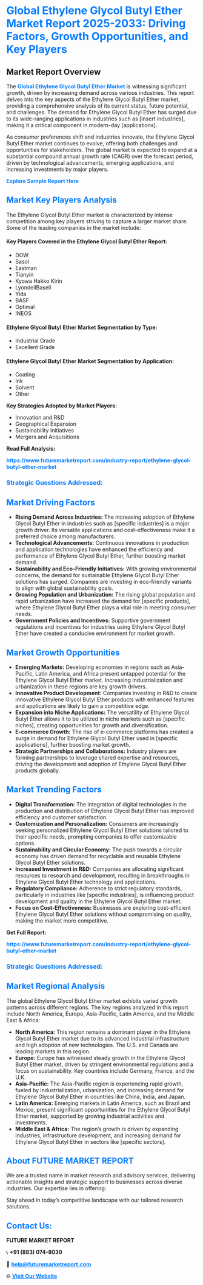 <h1 style="color: #007BFF;">Global Ethylene Glycol Butyl Ether Market Report 2025-2033: Driving Factors, Growth Opportunities, and Key Players</h1>

<section id="overview">
<h2>Market Report Overview</h2>
<p>The <a href="https://www.futuremarketreport.com/industry-report/ethylene-glycol-butyl-ether-market" style="color: #007BFF; text-decoration: none;"><strong>Global Ethylene Glycol Butyl Ether Market</strong></a> is witnessing significant growth, driven by increasing demand across various industries. This report delves into the key aspects of the Ethylene Glycol Butyl Ether market, providing a comprehensive analysis of its current status, future potential, and challenges. The demand for Ethylene Glycol Butyl Ether has surged due to its wide-ranging applications in industries such as [insert industries], making it a critical component in modern-day [applications].</p>
<p>As consumer preferences shift and industries innovate, the Ethylene Glycol Butyl Ether market continues to evolve, offering both challenges and opportunities for stakeholders. The global market is expected to expand at a substantial compound annual growth rate (CAGR) over the forecast period, driven by technological advancements, emerging applications, and increasing investments by major players.</p>
</section>

<section id="overview">
<p><a href="https://www.futuremarketreport.com/request-sample/reportId=107881" style="color: #007BFF; text-decoration: none;"><strong>Explore Sample Report Here</strong></a></p>
</section>

<section id="key-players">
<h2 style="color: #007BFF;">Market Key Players Analysis</h2>
<p>The Ethylene Glycol Butyl Ether market is characterized by intense competition among key players striving to capture a larger market share. Some of the leading companies in the market include:</p>
<h4>Key Players Covered in the Ethylene Glycol Butyl Ether Report:</h4>
<ul><li>DOW</li><li>Sasol</li><li>Eastman</li><li>Tianyin</li><li>Kyowa Hakko Kirin</li><li>LyondellBasell</li><li>Yida</li><li>BASF</li><li>Optimal</li><li>INEOS</li></ul>
<h4>Ethylene Glycol Butyl Ether Market Segmentation by Type:</h4>
<ul><li>Industrial Grade</li><li>Excellent Grade</li></ul>

<h4>Ethylene Glycol Butyl Ether Market Segmentation by Application:</h4>
<ul><li>Coating</li><li>Ink</li><li>Solvent</li><li>Other</li></ul>
<p><strong>Key Strategies Adopted by Market Players:</strong></p>
<ul>
<li>Innovation and R&D</li>
<li>Geographical Expansion</li>
<li>Sustainability Initiatives</li>
<li>Mergers and Acquisitions</li>
</ul>
</section>

<section>
<p><strong>Read Full Analysis: </strong></p><a href="https://www.futuremarketreport.com/industry-report/ethylene-glycol-butyl-ether-market" style="color: #007BFF; text-decoration: none;"><strong>https://www.futuremarketreport.com/industry-report/ethylene-glycol-butyl-ether-market</strong></a>
<h3 style="color: #007BFF;">Strategic Questions Addressed:</h3>
</section>

<section id="driving-factors">
<h2 style="color: #007BFF;">Market Driving Factors</h2>
<ul>
<li><strong>Rising Demand Across Industries:</strong> The increasing adoption of Ethylene Glycol Butyl Ether in industries such as [specific industries] is a major growth driver. Its versatile applications and cost-effectiveness make it a preferred choice among manufacturers.</li>
<li><strong>Technological Advancements:</strong> Continuous innovations in production and application technologies have enhanced the efficiency and performance of Ethylene Glycol Butyl Ether, further boosting market demand.</li>
<li><strong>Sustainability and Eco-Friendly Initiatives:</strong> With growing environmental concerns, the demand for sustainable Ethylene Glycol Butyl Ether solutions has surged. Companies are investing in eco-friendly variants to align with global sustainability goals.</li>
<li><strong>Growing Population and Urbanization:</strong> The rising global population and rapid urbanization have increased the demand for [specific products], where Ethylene Glycol Butyl Ether plays a vital role in meeting consumer needs.</li>
<li><strong>Government Policies and Incentives:</strong> Supportive government regulations and incentives for industries using Ethylene Glycol Butyl Ether have created a conducive environment for market growth.</li>
</ul>
</section>

<section id="growth-opportunities">
<h2 style="color: #007BFF;">Market Growth Opportunities</h2>
<ul>
<li><strong>Emerging Markets:</strong> Developing economies in regions such as Asia-Pacific, Latin America, and Africa present untapped potential for the Ethylene Glycol Butyl Ether market. Increasing industrialization and urbanization in these regions are key growth drivers.</li>
<li><strong>Innovative Product Development:</strong> Companies investing in R&D to create innovative Ethylene Glycol Butyl Ether products with enhanced features and applications are likely to gain a competitive edge.</li>
<li><strong>Expansion into Niche Applications:</strong> The versatility of Ethylene Glycol Butyl Ether allows it to be utilized in niche markets such as [specific niches], creating opportunities for growth and diversification.</li>
<li><strong>E-commerce Growth:</strong> The rise of e-commerce platforms has created a surge in demand for Ethylene Glycol Butyl Ether used in [specific applications], further boosting market growth.</li>
<li><strong>Strategic Partnerships and Collaborations:</strong> Industry players are forming partnerships to leverage shared expertise and resources, driving the development and adoption of Ethylene Glycol Butyl Ether products globally.</li>
</ul>
</section>

<section id="trending-factors">
<h2 style="color: #007BFF;">Market Trending Factors</h2>
<ul>
<li><strong>Digital Transformation:</strong> The integration of digital technologies in the production and distribution of Ethylene Glycol Butyl Ether has improved efficiency and customer satisfaction.</li>
<li><strong>Customization and Personalization:</strong> Consumers are increasingly seeking personalized Ethylene Glycol Butyl Ether solutions tailored to their specific needs, prompting companies to offer customizable options.</li>
<li><strong>Sustainability and Circular Economy:</strong> The push towards a circular economy has driven demand for recyclable and reusable Ethylene Glycol Butyl Ether solutions.</li>
<li><strong>Increased Investment in R&D:</strong> Companies are allocating significant resources to research and development, resulting in breakthroughs in Ethylene Glycol Butyl Ether technology and applications.</li>
<li><strong>Regulatory Compliance:</strong> Adherence to strict regulatory standards, particularly in industries like [specific industries], is influencing product development and quality in the Ethylene Glycol Butyl Ether market.</li>
<li><strong>Focus on Cost-Effectiveness:</strong> Businesses are exploring cost-efficient Ethylene Glycol Butyl Ether solutions without compromising on quality, making the market more competitive.</li>
</ul>
</section>

<section>
<p><strong>Get Full Report: </strong></p><a href="https://www.futuremarketreport.com/industry-report/ethylene-glycol-butyl-ether-market" style="color: #007BFF; text-decoration: none;"><strong>https://www.futuremarketreport.com/industry-report/ethylene-glycol-butyl-ether-market</strong></a>
<h3 style="color: #007BFF;">Strategic Questions Addressed:</h3>
</section>


<section id="regional-analysis">
<h2 style="color: #007BFF;">Market Regional Analysis</h2>
<p>The global Ethylene Glycol Butyl Ether market exhibits varied growth patterns across different regions. The key regions analyzed in this report include North America, Europe, Asia-Pacific, Latin America, and the Middle East & Africa:</p>
<ul>
<li><strong>North America:</strong> This region remains a dominant player in the Ethylene Glycol Butyl Ether market due to its advanced industrial infrastructure and high adoption of new technologies. The U.S. and Canada are leading markets in this region.</li>
<li><strong>Europe:</strong> Europe has witnessed steady growth in the Ethylene Glycol Butyl Ether market, driven by stringent environmental regulations and a focus on sustainability. Key countries include Germany, France, and the U.K.</li>
<li><strong>Asia-Pacific:</strong> The Asia-Pacific region is experiencing rapid growth, fueled by industrialization, urbanization, and increasing demand for Ethylene Glycol Butyl Ether in countries like China, India, and Japan.</li>
<li><strong>Latin America:</strong> Emerging markets in Latin America, such as Brazil and Mexico, present significant opportunities for the Ethylene Glycol Butyl Ether market, supported by growing industrial activities and investments.</li>
<li><strong>Middle East & Africa:</strong> The region’s growth is driven by expanding industries, infrastructure development, and increasing demand for Ethylene Glycol Butyl Ether in sectors like [specific sectors].</li>
</ul>
</section>

<footer>
<h2 style="color: #007BFF;">About FUTURE MARKET REPORT</h2>
<p>We are a trusted name in market research and advisory services, delivering actionable insights and strategic support to businesses across diverse industries. Our expertise lies in offering:</p>

<p>Stay ahead in today’s competitive landscape with our tailored research solutions.</p>

<h2 style="color: #007BFF;">Contact Us:</h2>
<p><strong>FUTURE MARKET REPORT</strong></p>
<p>📞 <strong>+91 (883) 074-8030</strong></p>
<p>📧 <strong><a href="mailto:help@futuremarketreport.com" style="color: #007BFF;">help@futuremarketreport.com</a></strong></p>
<p>🌐 <strong><a href="https://www.futuremarketreport.com/" style="color: #007BFF;">Visit Our Website</a></strong></p>
</footer>